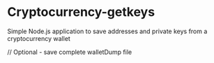 # Cryptocurrency-getkeys
Simple Node.js application to save addresses and private keys from a cryptocurrency wallet

// Optional - save complete walletDump file
